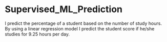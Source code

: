 # Supervised_ML_Prediction
I predict the percentage of a student based on the number of study hours. By using a linear regression model I predict the student score if he/she studies for 9.25 hours per day.
